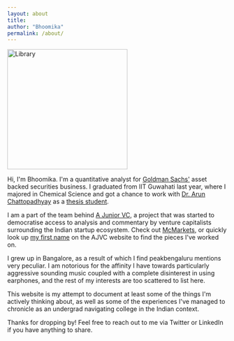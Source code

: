 ```yaml
---
layout: about
title:
author: "Bhoomika"
permalink: /about/
---
```


<img src="/Library.png" width="275" height="275" alt="Library"/>

<br>

Hi, I'm Bhoomika. I'm a quantitative analyst for [Goldman Sachs']("https://www.goldmansachs.com/") asset backed securities business. I graduated from IIT Guwahati last year, where I majored in Chemical Science and got a chance to work with [Dr. Arun Chattopadhyay](https://scholar.google.co.in/citations?user=Ym02t0UAAAAJ&hl=en) as a [thesis student](https://iitg.ac.in/arun/Web%20Pages/Team/msc_project.htm).

I am a part of the team behind [A Junior VC](https://ajuniorvc.com), a project that was started to democratise access to analysis and commentary by venture capitalists surrounding the Indian startup ecosystem. Check out [McMarkets](https://ajuniorvc.com/mcmarkets/), or quickly look up [my first name](https://ajuniorvc.com/?s=bhoomika) on the AJVC website to find the pieces I've worked on.

I grew up in Bangalore, as a result of which I find peakbengaluru mentions very peculiar. I am notorious for the affinity I have towards particularly aggressive sounding music coupled with a complete disinterest in using earphones, and the rest of my interests are too scattered to list here. 

This website is my attempt to document at least some of the things I'm actively thinking about, as well as some of the experiences I've managed to chronicle as an undergrad navigating college in the Indian context.

Thanks for dropping by! Feel free to reach out to me via Twitter or LinkedIn if you have anything to share.

<div align="center">
<a href="https://www.twitter.com/bhoomikaojha" class="fa fa-twitter"></a>&nbsp; &nbsp; &nbsp;    
<a href="https://linkedin.com/in/bhoomikaojha" class="fa fa-linkedin"></a>&nbsp; &nbsp; &nbsp;   
<a href="https://calendly.com/bhoomikaojha" class="fa fa-calendar"></a>&nbsp; &nbsp; &nbsp;
<a href="https://open.spotify.com/user/5hx9rogivhyty6ajyydrg8rjo?si=d57be58d516b4044" class="fa fa-spotify"></a>
</div>
